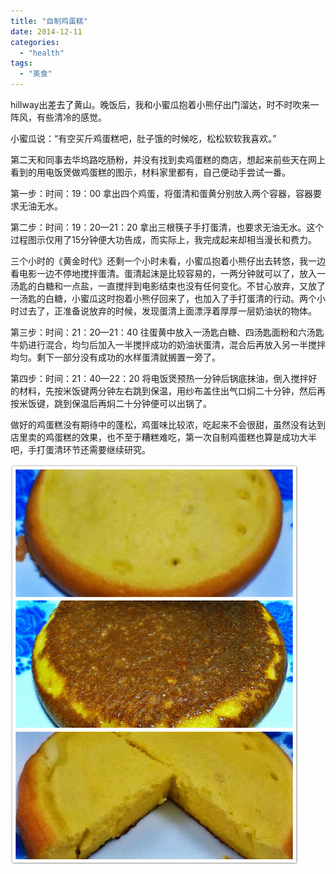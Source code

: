 ```yaml
---
title: "自制鸡蛋糕"
date: 2014-12-11
categories: 
  - "health"
tags: 
  - "美食"
---
```


hillway出差去了黄山。晚饭后，我和小蜜瓜抱着小熊仔出门溜达，时不时吹来一阵风，有些清冷的感觉。

小蜜瓜说：“有空买斤鸡蛋糕吧，肚子饿的时候吃，松松软软我喜欢。”

第二天和同事去华坞路吃肠粉，并没有找到卖鸡蛋糕的商店，想起来前些天在网上看到的用电饭煲做鸡蛋糕的图示，材料家里都有，自己便动手尝试一番。

第一步：时间：19：00 拿出四个鸡蛋，将蛋清和蛋黄分别放入两个容器，容器要求无油无水。

第二步：时间：19：20—21：20 拿出三根筷子手打蛋清，也要求无油无水。这个过程图示仅用了15分钟便大功告成，而实际上，我完成起来却相当漫长和费力。

三个小时的《黄金时代》还剩一个小时未看，小蜜瓜抱着小熊仔出去转悠，我一边看电影一边不停地搅拌蛋清。蛋清起沫是比较容易的，一两分钟就可以了，放入一汤匙的白糖和一点盐，一直搅拌到电影结束也没有任何变化。不甘心放弃，又放了一汤匙的白糖，小蜜瓜这时抱着小熊仔回来了，也加入了手打蛋清的行动。两个小时过去了，正准备说放弃的时候，发现蛋清上面漂浮着厚厚一层奶油状的物体。

第三步：时间：21：20—21：40 往蛋黄中放入一汤匙白糖、四汤匙面粉和六汤匙牛奶进行混合，均匀后加入一半搅拌成功的奶油状蛋清，混合后再放入另一半搅拌均匀。剩下一部分没有成功的水样蛋清就搁置一旁了。

第四步：时间：21：40—22：20 将电饭煲预热一分钟后锅底抹油，倒入搅拌好的材料，先按米饭键两分钟左右跳到保温，用纱布盖住出气口焖二十分钟，然后再按米饭键，跳到保温后再焖二十分钟便可以出锅了。

做好的鸡蛋糕没有期待中的蓬松，鸡蛋味比较浓，吃起来不会很甜，虽然没有达到店里卖的鸡蛋糕的效果，也不至于糟糕难吃，第一次自制鸡蛋糕也算是成功大半吧，手打蛋清环节还需要继续研究。

![Egg cake](images/16031990412_37bc7eaea6_z.jpg)
